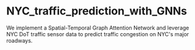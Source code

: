 # NYC_traffic_prediction_with_GNNs
We implement a Spatial-Temporal Graph Attention Network and leverage NYC DoT traffic sensor data to predict traffic congestion on NYC's major roadways.
